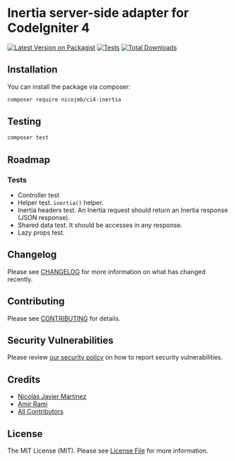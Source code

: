 # Inertia server-side adapter for CodeIgniter 4

[![Latest Version on Packagist](https://img.shields.io/packagist/v/nicojmb/ci4-inertia.svg?style=flat-square)](https://packagist.org/packages/nicojmb/ci4-inertia)
[![Tests](https://img.shields.io/github/actions/workflow/status/nicojmb/ci4-inertia/run-tests.yml?branch=main&label=tests&style=flat-square)](https://github.com/nicojmb/ci4-inertia/actions/workflows/run-tests.yml)
[![Total Downloads](https://img.shields.io/packagist/dt/nicojmb/ci4-inertia.svg?style=flat-square)](https://packagist.org/packages/nicojmb/ci4-inertia)

## Installation

You can install the package via composer:

```bash
composer require nicojmb/ci4-inertia
```

## Testing

```bash
composer test
```

## Roadmap

### Tests

-   Controller test
-   Helper test. `inertia()` helper.
-   Inertia headers test. An Inertia request should return an Inertia response (JSON response).
-   Shared data test. It should be accesses in any response.
-   Lazy props test.

## Changelog

Please see [CHANGELOG](CHANGELOG.md) for more information on what has changed recently.

## Contributing

Please see [CONTRIBUTING](https://github.com/spatie/.github/blob/main/CONTRIBUTING.md) for details.

## Security Vulnerabilities

Please review [our security policy](../../security/policy) on how to report security vulnerabilities.

## Credits

-   [Nicolás Javier Martinez](https://github.com/nicojmb)
-   [Amir Rami](https://github.com/amirami)
-   [All Contributors](../../contributors)

## License

The MIT License (MIT). Please see [License File](LICENSE.md) for more information.
